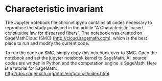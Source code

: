 # Characteristic invariant
The Jupyter notebook file chrsinvt.ipynb contains all codes necessary to reproduce the study published in the article "A Characteristic-based constitutive law for dispersed fibers". The notebook was created on SageMathCloud (SMC) (http://cloud.sagemath.com), which is the best place to run and modify the current code. 

To run the code on SMC, simply copy this notebook over to SMC. Open the notebook and set the jupyter notebook kernel to SageMath. All source codes are written in Python and the computation engine is SageMath. Here is a tutorial for SageMath: http://doc.sagemath.org/html/en/tutorial/index.html
